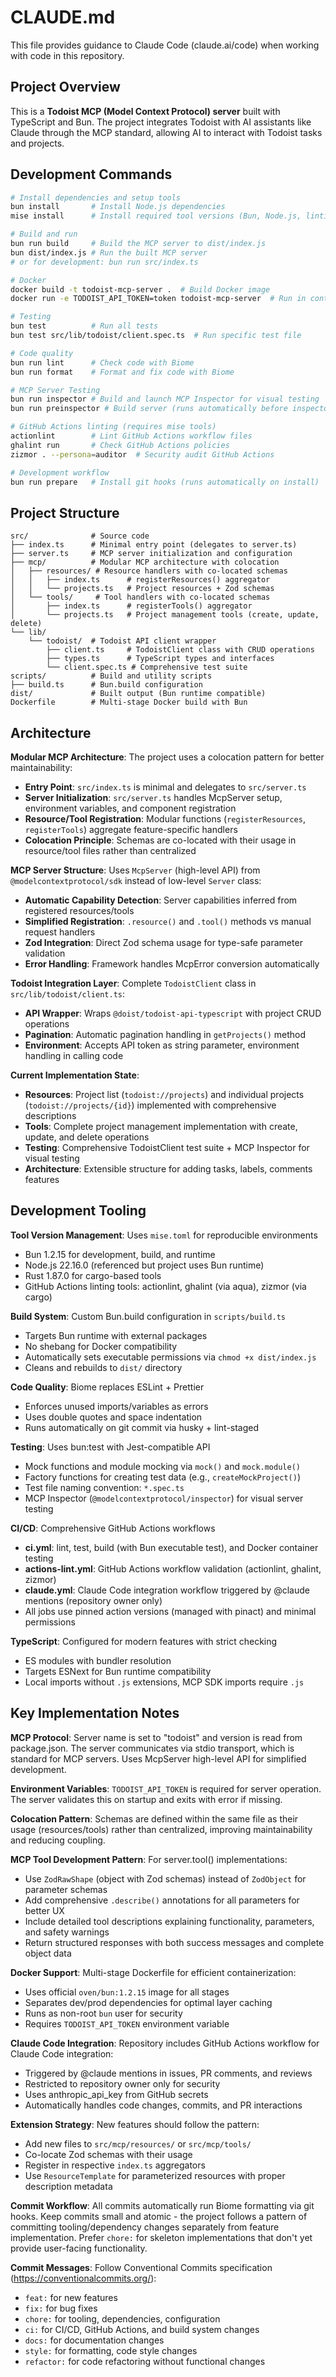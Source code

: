 # CLAUDE.md

This file provides guidance to Claude Code (claude.ai/code) when working with code in this repository.

## Project Overview

This is a **Todoist MCP (Model Context Protocol) server** built with TypeScript and Bun. The project integrates Todoist with AI assistants like Claude through the MCP standard, allowing AI to interact with Todoist tasks and projects.

## Development Commands

```bash
# Install dependencies and setup tools
bun install       # Install Node.js dependencies
mise install      # Install required tool versions (Bun, Node.js, linting tools)

# Build and run
bun run build     # Build the MCP server to dist/index.js
bun dist/index.js # Run the built MCP server
# or for development: bun run src/index.ts

# Docker
docker build -t todoist-mcp-server .  # Build Docker image
docker run -e TODOIST_API_TOKEN=token todoist-mcp-server  # Run in container

# Testing
bun test          # Run all tests
bun test src/lib/todoist/client.spec.ts  # Run specific test file

# Code quality
bun run lint      # Check code with Biome
bun run format    # Format and fix code with Biome

# MCP Server Testing
bun run inspector # Build and launch MCP Inspector for visual testing
bun run preinspector # Build server (runs automatically before inspector)

# GitHub Actions linting (requires mise tools)
actionlint        # Lint GitHub Actions workflow files
ghalint run       # Check GitHub Actions policies
zizmor . --persona=auditor  # Security audit GitHub Actions

# Development workflow
bun run prepare   # Install git hooks (runs automatically on install)
```

## Project Structure

```
src/              # Source code
├── index.ts      # Minimal entry point (delegates to server.ts)
├── server.ts     # MCP server initialization and configuration
├── mcp/          # Modular MCP architecture with colocation
│   ├── resources/ # Resource handlers with co-located schemas
│   │   ├── index.ts      # registerResources() aggregator
│   │   └── projects.ts   # Project resources + Zod schemas
│   └── tools/     # Tool handlers with co-located schemas  
│       ├── index.ts      # registerTools() aggregator
│       └── projects.ts   # Project management tools (create, update, delete)
└── lib/
    └── todoist/  # Todoist API client wrapper
        ├── client.ts     # TodoistClient class with CRUD operations
        ├── types.ts      # TypeScript types and interfaces
        └── client.spec.ts # Comprehensive test suite
scripts/          # Build and utility scripts
├── build.ts      # Bun.build configuration
dist/             # Built output (Bun runtime compatible)
Dockerfile        # Multi-stage Docker build with Bun
```

## Architecture

**Modular MCP Architecture**: The project uses a colocation pattern for better maintainability:

- **Entry Point**: `src/index.ts` is minimal and delegates to `src/server.ts`
- **Server Initialization**: `src/server.ts` handles McpServer setup, environment variables, and component registration
- **Resource/Tool Registration**: Modular functions (`registerResources`, `registerTools`) aggregate feature-specific handlers
- **Colocation Principle**: Schemas are co-located with their usage in resource/tool files rather than centralized

**MCP Server Structure**: Uses `McpServer` (high-level API) from `@modelcontextprotocol/sdk` instead of low-level `Server` class:

- **Automatic Capability Detection**: Server capabilities inferred from registered resources/tools
- **Simplified Registration**: `.resource()` and `.tool()` methods vs manual request handlers
- **Zod Integration**: Direct Zod schema usage for type-safe parameter validation
- **Error Handling**: Framework handles McpError conversion automatically

**Todoist Integration Layer**: Complete `TodoistClient` class in `src/lib/todoist/client.ts`:

- **API Wrapper**: Wraps `@doist/todoist-api-typescript` with project CRUD operations
- **Pagination**: Automatic pagination handling in `getProjects()` method  
- **Environment**: Accepts API token as string parameter, environment handling in calling code

**Current Implementation State**: 
- **Resources**: Project list (`todoist://projects`) and individual projects (`todoist://projects/{id}`) implemented with comprehensive descriptions
- **Tools**: Complete project management implementation with create, update, and delete operations
- **Testing**: Comprehensive TodoistClient test suite + MCP Inspector for visual testing
- **Architecture**: Extensible structure for adding tasks, labels, comments features

## Development Tooling

**Tool Version Management**: Uses `mise.toml` for reproducible environments
- Bun 1.2.15 for development, build, and runtime
- Node.js 22.16.0 (referenced but project uses Bun runtime)
- Rust 1.87.0 for cargo-based tools
- GitHub Actions linting tools: actionlint, ghalint (via aqua), zizmor (via cargo)

**Build System**: Custom Bun.build configuration in `scripts/build.ts`
- Targets Bun runtime with external packages
- No shebang for Docker compatibility
- Automatically sets executable permissions via `chmod +x dist/index.js`
- Cleans and rebuilds to `dist/` directory

**Code Quality**: Biome replaces ESLint + Prettier
- Enforces unused imports/variables as errors
- Uses double quotes and space indentation
- Runs automatically on git commit via husky + lint-staged

**Testing**: Uses bun:test with Jest-compatible API
- Mock functions and module mocking via `mock()` and `mock.module()`
- Factory functions for creating test data (e.g., `createMockProject()`)
- Test file naming convention: `*.spec.ts`
- MCP Inspector (`@modelcontextprotocol/inspector`) for visual server testing

**CI/CD**: Comprehensive GitHub Actions workflows
- **ci.yml**: lint, test, build (with Bun executable test), and Docker container testing
- **actions-lint.yml**: GitHub Actions workflow validation (actionlint, ghalint, zizmor)
- **claude.yml**: Claude Code integration workflow triggered by @claude mentions (repository owner only)
- All jobs use pinned action versions (managed with pinact) and minimal permissions

**TypeScript**: Configured for modern features with strict checking
- ES modules with bundler resolution
- Targets ESNext for Bun runtime compatibility
- Local imports without `.js` extensions, MCP SDK imports require `.js`

## Key Implementation Notes

**MCP Protocol**: Server name is set to "todoist" and version is read from package.json. The server communicates via stdio transport, which is standard for MCP servers. Uses McpServer high-level API for simplified development.

**Environment Variables**: `TODOIST_API_TOKEN` is required for server operation. The server validates this on startup and exits with error if missing.

**Colocation Pattern**: Schemas are defined within the same file as their usage (resources/tools) rather than centralized, improving maintainability and reducing coupling.

**MCP Tool Development Pattern**: For server.tool() implementations:
- Use `ZodRawShape` (object with Zod schemas) instead of `ZodObject` for parameter schemas
- Add comprehensive `.describe()` annotations for all parameters for better UX
- Include detailed tool descriptions explaining functionality, parameters, and safety warnings
- Return structured responses with both success messages and complete object data

**Docker Support**: Multi-stage Dockerfile for efficient containerization:
- Uses official `oven/bun:1.2.15` image for all stages
- Separates dev/prod dependencies for optimal layer caching
- Runs as non-root `bun` user for security
- Requires `TODOIST_API_TOKEN` environment variable

**Claude Code Integration**: Repository includes GitHub Actions workflow for Claude Code integration:
- Triggered by @claude mentions in issues, PR comments, and reviews
- Restricted to repository owner only for security
- Uses anthropic_api_key from GitHub secrets
- Automatically handles code changes, commits, and PR interactions

**Extension Strategy**: New features should follow the pattern:
- Add new files to `src/mcp/resources/` or `src/mcp/tools/` 
- Co-locate Zod schemas with their usage
- Register in respective `index.ts` aggregators
- Use `ResourceTemplate` for parameterized resources with proper description metadata

**Commit Workflow**: All commits automatically run Biome formatting via git hooks. Keep commits small and atomic - the project follows a pattern of committing tooling/dependency changes separately from feature implementation. Prefer `chore:` for skeleton implementations that don't yet provide user-facing functionality.

**Commit Messages**: Follow Conventional Commits specification (https://conventionalcommits.org/):
- `feat:` for new features
- `fix:` for bug fixes
- `chore:` for tooling, dependencies, configuration
- `ci:` for CI/CD, GitHub Actions, and build system changes
- `docs:` for documentation changes
- `style:` for formatting, code style changes
- `refactor:` for code refactoring without functional changes
